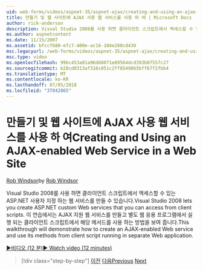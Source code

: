 ```yaml
---
uid: web-forms/videos/aspnet-35/aspnet-ajax/creating-and-using-an-ajax-enabled-web-service-in-a-web-site
title: 만들기 및 웹 사이트에 AJAX 사용 웹 서비스를 사용 하 여 | Microsoft Docs
author: rick-anderson
description: Visual Studio 2008를 사용 하면 클라이언트 스크립트에서 액세스할 수 있는 ASP.NET 사용자 지정 하는 웹 서비스를 만들 수 있습니다. 이 연습에서는 AJ를 만드는 방법을 살펴보겠습니다...
ms.author: aspnetcontent
ms.date: 11/15/2007
ms.assetid: bfccf680-efc7-400e-ac16-104e288cd430
msc.legacyurl: /web-forms/videos/aspnet-35/aspnet-ajax/creating-and-using-an-ajax-enabled-web-service-in-a-web-site
msc.type: video
ms.openlocfilehash: 99bc453a81a96d68071e89564dcd393b07557c27
ms.sourcegitcommit: b28cd0313af316c051c2ff8549865bff67f2fbb4
ms.translationtype: MT
ms.contentlocale: ko-KR
ms.lasthandoff: 07/05/2018
ms.locfileid: "37842865"
---
```

<a name="creating-and-using-an-ajax-enabled-web-service-in-a-web-site"></a><span data-ttu-id="48166-104">만들기 및 웹 사이트에 AJAX 사용 웹 서비스를 사용 하 여</span><span class="sxs-lookup"><span data-stu-id="48166-104">Creating and Using an AJAX-enabled Web Service in a Web Site</span></span>
====================
<span data-ttu-id="48166-105">[Rob Windsor](https://twitter.com/robwindsor)</span><span class="sxs-lookup"><span data-stu-id="48166-105">by [Rob Windsor](https://twitter.com/robwindsor)</span></span>

<span data-ttu-id="48166-106">Visual Studio 2008를 사용 하면 클라이언트 스크립트에서 액세스할 수 있는 ASP.NET 사용자 지정 하는 웹 서비스를 만들 수 있습니다.</span><span class="sxs-lookup"><span data-stu-id="48166-106">Visual Studio 2008 lets you create ASP.NET custom Web services that you can access from client scripts.</span></span> <span data-ttu-id="48166-107">이 연습에서는 AJAX 지원 웹 서비스를 만들고 별도 웹 응용 프로그램에서 실행 되는 클라이언트 스크립트에서 해당 메서드를 사용 하는 방법을 보여 줍니다.</span><span class="sxs-lookup"><span data-stu-id="48166-107">This walkthrough will demonstrate how to create an AJAX-enabled Web service and use its methods from client script running in separate Web application.</span></span>

[<span data-ttu-id="48166-108">&#9654;비디오 (12 분)</span><span class="sxs-lookup"><span data-stu-id="48166-108">&#9654; Watch video (12 minutes)</span></span>](https://channel9.msdn.com/Blogs/ASP-NET-Site-Videos/creating-and-using-an-ajax-enabled-web-service-in-a-web-site)

> [!div class="step-by-step"]
> <span data-ttu-id="48166-109">[이전](adding-ajax-functionality-to-an-existing-aspnet-page.md)
> [다음](aspnet-ajax-a-demonstration-of-aspnet-ajax.md)</span><span class="sxs-lookup"><span data-stu-id="48166-109">[Previous](adding-ajax-functionality-to-an-existing-aspnet-page.md)
[Next](aspnet-ajax-a-demonstration-of-aspnet-ajax.md)</span></span>
